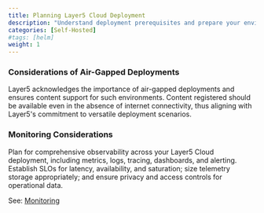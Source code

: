 ```yaml
---
title: Planning Layer5 Cloud Deployment
description: "Understand deployment prerequisites and prepare your environment for a secure and scalable Layer5 Cloud deployment."
categories: [Self-Hosted]
#tags: [helm]
weight: 1
---
```


### Considerations of Air-Gapped Deployments

Layer5 acknowledges the importance of air-gapped deployments and ensures content support for such environments. Content registered should be available even in the absence of internet connectivity, thus aligning with Layer5's commitment to versatile deployment scenarios.

### Monitoring Considerations

Plan for comprehensive observability across your Layer5 Cloud deployment, including metrics, logs, tracing, dashboards, and alerting. Establish SLOs for latency, availability, and saturation; size telemetry storage appropriately; and ensure privacy and access controls for operational data.

See: [Monitoring](/cloud/self-hosted/planning/monitoring/)
